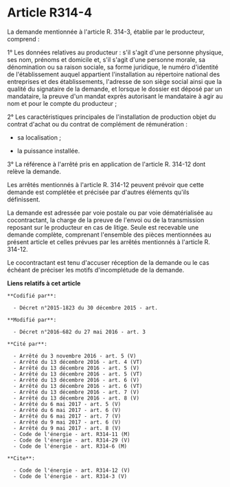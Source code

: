 # Article R314-4

La demande mentionnée à l'article R. 314-3, établie par le producteur, comprend : 

1° Les données relatives au producteur : s'il s'agit d'une personne physique, ses nom, prénoms et domicile et, s'il s'agit
d'une personne morale, sa dénomination ou sa raison sociale, sa forme juridique, le numéro d'identité de l'établissement
auquel appartient l'installation au répertoire national des entreprises et des établissements, l'adresse de son siège social
ainsi que la qualité du signataire de la demande, et lorsque le dossier est déposé par un mandataire, la preuve d'un mandat
exprès autorisant le mandataire à agir au nom et pour le compte du producteur ; 

2° Les caractéristiques principales de l'installation de production objet du contrat d'achat ou du contrat de complément de
rémunération :

- sa localisation ;

- la puissance installée. 

3° La référence à l'arrêté pris en application de l'article R. 314-12 dont relève la demande. 

Les arrêtés mentionnés à l'article R. 314-12 peuvent prévoir que cette demande est complétée et précisée par d'autres
éléments qu'ils définissent. 

La demande est adressée par voie postale ou par voie dématérialisée au cocontractant, la charge de la preuve de l'envoi ou de
la transmission reposant sur le producteur en cas de litige. Seule est recevable une demande complète, comprenant l'ensemble
des pièces mentionnées au présent article et celles prévues par les arrêtés mentionnés à l'article R. 314-12. 

Le cocontractant est tenu d'accuser réception de la demande ou le cas échéant de préciser les motifs d'incomplétude de la
demande.

**Liens relatifs à cet article**

	**Codifié par**:

	  - Décret n°2015-1823 du 30 décembre 2015 - art.

	**Modifié par**:

	  - Décret n°2016-682 du 27 mai 2016 - art. 3

	**Cité par**:

	  - Arrêté du 3 novembre 2016 - art. 5 (V)
	  - Arrêté du 13 décembre 2016 - art. 4 (VT)
	  - Arrêté du 13 décembre 2016 - art. 5 (V)
	  - Arrêté du 13 décembre 2016 - art. 5 (VT)
	  - Arrêté du 13 décembre 2016 - art. 6 (V)
	  - Arrêté du 13 décembre 2016 - art. 6 (VT)
	  - Arrêté du 13 décembre 2016 - art. 7 (V)
	  - Arrêté du 13 décembre 2016 - art. 8 (V)
	  - Arrêté du 6 mai 2017 - art. 5 (V)
	  - Arrêté du 6 mai 2017 - art. 6 (V)
	  - Arrêté du 6 mai 2017 - art. 7 (V)
	  - Arrêté du 9 mai 2017 - art. 6 (V)
	  - Arrêté du 9 mai 2017 - art. 8 (V)
	  - Code de l'énergie - art. R314-11 (M)
	  - Code de l'énergie - art. R314-29 (V)
	  - Code de l'énergie - art. R314-6 (M)

	**Cite**:

	  - Code de l'énergie - art. R314-12 (V)
	  - Code de l'énergie - art. R314-3 (V)

